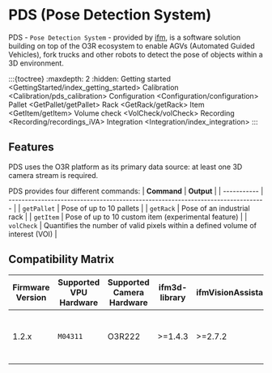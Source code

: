 
# PDS (Pose Detection System)

PDS - `Pose Detection System` - provided by [ifm](https://www.ifm.com), is a software solution building on top of the O3R ecosystem to enable AGVs (Automated Guided Vehicles), fork trucks and other robots to detect the pose of objects within a 3D environment.

:::{toctree}
    :maxdepth: 2
    :hidden:
Getting started <GettingStarted/index_getting_started>
Calibration <Calibration/pds_calibration>
Configuration <Configuration/configuration>
Pallet <GetPallet/getPallet>
Rack <GetRack/getRack>
Item <GetItem/getItem>
Volume check <VolCheck/volCheck>
Recording <Recording/recordings_iVA>
Integration <Integration/index_integration>
:::

## Features

PDS uses the O3R platform as its primary data source: at least one 3D camera stream is required.

PDS provides four different commands:
| **Command** | **Output**                                                                      |
| ----------- | ------------------------------------------------------------------------------- |
| `getPallet` | Pose of up to 10 pallets                                                        |
| `getRack`   | Pose of an industrial rack                                                      |
| `getItem`   | Pose of up to 10 custom item (experimental feature)                             |
| `volCheck`  | Quantifies the number of valid pixels within a defined volume of interest (VOI) |


## Compatibility Matrix

| Firmware Version | Supported VPU Hardware | Supported Camera Hardware | ifm3d-library | ifmVisionAssistant | Comments |
| ---------------- | ---------------------- | ------------------------- | ------------- | ------------------ | -------- |
| 1.2.x            | `M04311`               | O3R222                    | >=1.4.3       | >=2.7.2                  | Field test only version. Do not use for production.